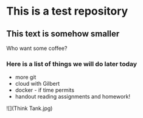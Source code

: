 # This is a test repository

## This text is somehow smaller

Who want some coffee?

### Here is a list of things we will do later today

* more git
* cloud with Gilbert
* docker - if time permits
* handout reading assignments and homework!

![](Think Tank.jpg)

